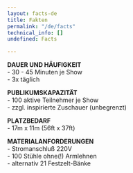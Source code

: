 ```yaml
---
layout: facts-de
title: Fakten
permalink: "/de/facts"
technical_info: []
undefined: Facts

---
```

**DAUER UND HÄUFIGKEIT**  
\- 30 - 45 Minuten je Show  
\- 3x täglich

**PUBLIKUMSKAPAZITÄT**  
\- 100 aktive Teilnehmer je Show  
\- zzgl. inspirierte Zuschauer (unbegrenzt)

**PLATZBEDARF**  
\- 17m x 11m (56ft x 37ft)

**MATERIALANFORDERUNGEN**  
\- Stromanschluß  220V  
\- 100 Stühle ohne(!) Armlehnen  
\- alternativ 21 Festzelt-Bänke